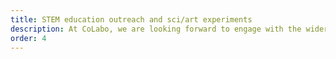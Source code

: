 ```yaml
---
title: STEM education outreach and sci/art experiments
description: At CoLabo, we are looking forward to engage with the wider community through projects that have applications in STEM education and also through experimentation at the interface between science and art. Research in bioinformatics has a growing social impact as computational study of biomedical data leads to novel treatment of diseases and other advancements. Thus, we’ll aim at reaching out to the community to facilitate conversations and interest in STEM topics.
order: 4
---
```

